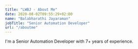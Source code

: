 ```yaml
---
title: "LWBJ - About Me"
date: 2020-08-02T09:55:29+02:00
name: "Balabharathi Jayaraman"
jobTitle: "Senior Automation Developer"
url: "/aboutme"
---
```


I'm a Senior Automation Developer with 7+ years of experience.

